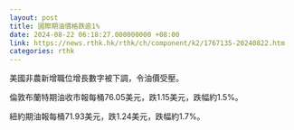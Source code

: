```yaml
---
layout: post
title: 國際期油價格跌逾1%
date: 2024-08-22 06:18:27.000000000 +08:00
link: https://news.rthk.hk/rthk/ch/component/k2/1767135-20240822.htm
categories: rthk
---
```


美國非農新增職位增長數字被下調，令油價受壓。

倫敦布蘭特期油收市報每桶76.05美元，跌1.15美元，跌幅約1.5%。

紐約期油報每桶71.93美元，跌1.24美元，跌幅約1.7%。
